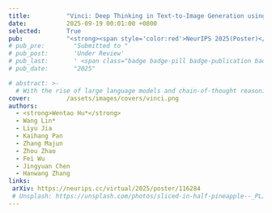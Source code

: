 ```yaml
---
title:          "Vinci: Deep Thinking in Text-to-Image Generation using Unified Model with Reinforcement Learning"
date:           2025-09-19 00:01:00 +0800
selected:       True
pub:            "<strong><span style='color:red'>NeurIPS 2025(Poster)</span></strong>,"
# pub_pre:        "Submitted to "
# pub_post:       'Under Review'
# pub_last:       ' <span class="badge badge-pill badge-publication badge-success">Spotlight</span>'
# pub_date:       "2025"

# abstract: >-
  # With the rise of large language models and chain-of-thought reasoning, reinforcement learning has shown strong potential for deep reasoning in multi-task scenarios. However, existing unified models lack end-to-end integration of image generation and understanding, limiting self-reflection and cross-modal reasoning. We propose Vinic, a framework that enables interleaved image generation and understanding via deep reasoning. Vinic leverages a small amount of multimodal chain-of-thought (MCoT) data for cold start and reinforcement learning with a momentum-based reward to stabilize multi-round optimization. Experiments show that integrating MCoT improves Geneval performance by +22%, significantly boosting image quality and instruction alignment.
cover:          /assets/images/covers/vinci.png
authors:
  - <strong>Wentao Hu*</strong>
  - Wang Lin*
  - Liyu Jia
  - Kaihang Pan
  - Zhang Majun
  - Zhou Zhao
  - Fei Wu
  - Jingyuan Chen
  - Hanwang Zhang
links:
 arXiv: https://neurips.cc/virtual/2025/poster/116284
 # Unsplash: https://unsplash.com/photos/sliced-in-half-pineapple--_PLJZmHZzk
---
```









